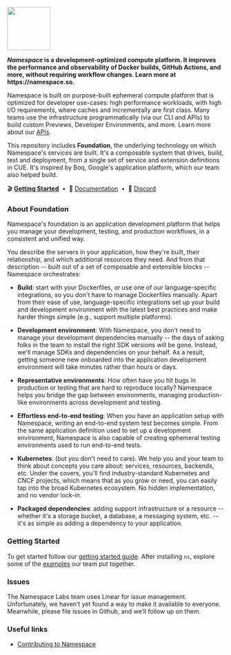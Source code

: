 <p>
  <a href="https://namespace.so">
    <img src="https://storage.googleapis.com/namespacelabs-docs-assets/gh/banner.svg" height="100">
  </a>
</p>

<p>
  <b><i>Namespace</i> is a development-optimized compute platform. It improves the performance and observability of Docker builds, GitHub Actions, and more, without requiring workflow changes. Learn more at https://namespace.so.</b>

  Namespace is built on purpose-built ephemeral compute platform that is optimized for developer use-cases: high performance workloads, with high I/O requirements, where caches and incrementally are first class. Many teams use the infrastructure programmatically (via our CLI and APIs) to build custom Previews, Developer Environments, and more. Learn more about our [APIs](https://buf.build/namespace/cloud).
</p>

<p>
  This repository includes <b>Foundation</b>, the underlying technology on which Namespace's services are built. It's a composable system that drives, build, test and deployment, from a single set of service and extension definitions in CUE. It's inspired by Boq, Google's application platform, which our team also helped build.
</p>

<p>
  
</p>

<div>
 🎬 <a href="https://namespace.so/docs/getting-started/quickstart?utm_source=github"><b>Getting Started</b></a>
 <span>&nbsp;•&nbsp;</span>
 🗼 <a href="https://namespace.so/docs?utm_source=github">Documentation</a>
 <span>&nbsp;•&nbsp;</span>
 💬 <a href="https://community.namespace.so/discord">Discord</a>
</div>

### **About Foundation**

Namespace's foundation is an application development platform that helps you manage your development, testing,
and production workflows, in a consistent and unified way.

You describe the servers in your application, how they're built, their relationship, and which
additional resources they need. And from that description -- built out of a set of composable and
extensible blocks -- Namespace orchestrates:

- **Build**: start with your Dockerfiles, or use one of our language-specific integrations, so you
  don't have to manage Dockerfiles manually. Apart from their ease of use, language-specific
  integrations set up your build and development environment with the latest best practices and make
  harder things simple (e.g., support multiple platforms).

- **Development environment**: With Namespace, you don't need to manage your development
  dependencies manually -- the days of asking folks in the team to install the right SDK versions
  will be gone. Instead, we'll manage SDKs and dependencies on your behalf. As a result, getting
  someone new onboarded into the application development environment will take minutes rather than
  hours or days.

- **Representative environments**: How often have you hit bugs in production or testing that are
  hard to reproduce locally? Namespace helps you bridge the gap between environments, managing
  production-like environments across development and testing.

- **Effortless end-to-end testing**: When you have an application setup with Namespace, writing an
  end-to-end system test becomes simple. From the same application definition used to set up a
  development environment, Namespace is also capable of creating ephemeral testing environments used
  to run end-to-end tests.

- **Kubernetes**: (but you don't need to care). We help you and your team to think about concepts
  you care about: services, resources, backends, etc. Under the covers, you'll find
  industry-standard Kubernetes and CNCF projects, which means that as you grow or need, you can
  easily tap into the broad Kubernetes ecosystem. No hidden implementation, and no vendor lock-in.

- **Packaged dependencies**: adding support infrastructure or a resource -- whether it's a storage
  bucket, a database, a messaging system, etc. -- it's as simple as adding a dependency to your
  application.

### **Getting Started**

To get started follow our [getting started guide](https://namespace.so/docs/getting-started/). After
installing `ns`, explore some of the [examples](https://namespacelabs.dev/examples) our team put
together.

### **Issues**

The Namespace Labs team uses Linear for issue management. Unfortunately, we haven’t yet found a way
to make it available to everyone. Meanwhile, please file issues in Github, and we’ll follow up on
them.

### **Useful links**

- [Contributing to Namespace](/CONTRIBUTING.md)
